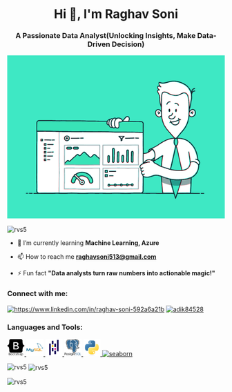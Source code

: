 
<h1 align="center">Hi 👋, I'm Raghav Soni</h1>
<h3 align="center">A Passionate Data Analyst(Unlocking Insights, Make Data-Driven Decision)</h3>

![logo](https://github.com/rvs5/rvs5/blob/main/Data-Website-Analytics.gif)

<p align="left"> <img src="https://komarev.com/ghpvc/?username=rvs5&label=Profile%20views&color=0e75b6&style=flat" alt="rvs5" /> </p>

- 🌱 I’m currently learning **Machine Learning, Azure**

- 📫 How to reach me **raghavsoni513@gmail.com**

- ⚡ Fun fact **"Data analysts turn raw numbers into actionable magic!"**

<h3 align="left">Connect with me:</h3>
<p align="left">
<a href="https://linkedin.com/in/https://www.linkedin.com/in/raghav-soni-592a6a21b" target="blank"><img align="center" src="https://raw.githubusercontent.com/rahuldkjain/github-profile-readme-generator/master/src/images/icons/Social/linked-in-alt.svg" alt="https://www.linkedin.com/in/raghav-soni-592a6a21b" height="30" width="40" /></a>
<a href="https://www.hackerrank.com/adik84528" target="blank"><img align="center" src="https://raw.githubusercontent.com/rahuldkjain/github-profile-readme-generator/master/src/images/icons/Social/hackerrank.svg" alt="adik84528" height="30" width="40" /></a>
</p>

<h3 align="left">Languages and Tools:</h3>
<p align="left"> <a href="https://getbootstrap.com" target="_blank" rel="noreferrer"> <img src="https://raw.githubusercontent.com/devicons/devicon/master/icons/bootstrap/bootstrap-plain-wordmark.svg" alt="bootstrap" width="40" height="40"/> </a> <a href="https://www.mysql.com/" target="_blank" rel="noreferrer"> <img src="https://raw.githubusercontent.com/devicons/devicon/master/icons/mysql/mysql-original-wordmark.svg" alt="mysql" width="40" height="40"/> </a> <a href="https://pandas.pydata.org/" target="_blank" rel="noreferrer"> <img src="https://raw.githubusercontent.com/devicons/devicon/2ae2a900d2f041da66e950e4d48052658d850630/icons/pandas/pandas-original.svg" alt="pandas" width="40" height="40"/> </a> <a href="https://www.postgresql.org" target="_blank" rel="noreferrer"> <img src="https://raw.githubusercontent.com/devicons/devicon/master/icons/postgresql/postgresql-original-wordmark.svg" alt="postgresql" width="40" height="40"/> </a> <a href="https://www.python.org" target="_blank" rel="noreferrer"> <img src="https://raw.githubusercontent.com/devicons/devicon/master/icons/python/python-original.svg" alt="python" width="40" height="40"/> </a> <a href="https://seaborn.pydata.org/" target="_blank" rel="noreferrer"> <img src="https://seaborn.pydata.org/_images/logo-mark-lightbg.svg" alt="seaborn" width="40" height="40"/> </a> </p>

<p><img align="left" src="https://github-readme-stats.vercel.app/api/top-langs?username=rvs5&show_icons=true&locale=en&layout=compact" alt="rvs5" /></p>

<p>&nbsp;<img align="center" src="https://github-readme-stats.vercel.app/api?username=rvs5&show_icons=true&locale=en" alt="rvs5" /></p>

<p><img align="center" src="https://github-readme-streak-stats.herokuapp.com/?user=rvs5&" alt="rvs5" /></p>

